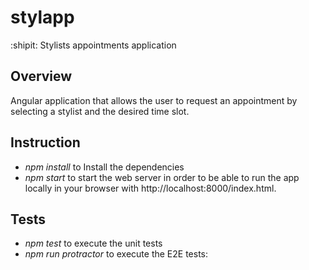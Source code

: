 # stylapp

:shipit: Stylists appointments application

## Overview

Angular application that allows the user to request an appointment by selecting a stylist and the desired time slot.

## Instruction

- *npm install* to Install the dependencies
- *npm start* to start the web server in order to be able to run the app locally in your browser with http://localhost:8000/index.html.

## Tests

- *npm test* to execute the unit tests
- *npm run protractor* to execute the E2E tests:
